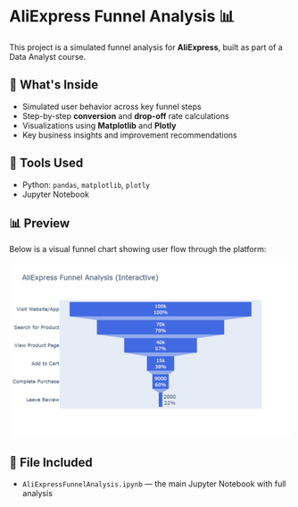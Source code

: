# AliExpress Funnel Analysis 📊

This project is a simulated funnel analysis for **AliExpress**, built as part of a Data Analyst course.

## 🧠 What's Inside
- Simulated user behavior across key funnel steps
- Step-by-step **conversion** and **drop-off** rate calculations
- Visualizations using **Matplotlib** and **Plotly**
- Key business insights and improvement recommendations

## 🧰 Tools Used
- Python: `pandas`, `matplotlib`, `plotly`
- Jupyter Notebook

## 📊 Preview

Below is a visual funnel chart showing user flow through the platform:

![Funnel Chart](funnel_chart.png)

## 📁 File Included
- `AliExpressFunnelAnalysis.ipynb` — the main Jupyter Notebook with full analysis
